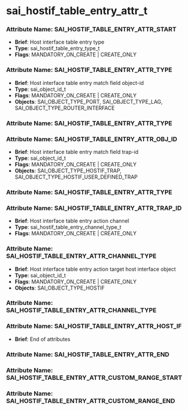# **sai_hostif_table_entry_attr_t**
### Attribute Name: **SAI_HOSTIF_TABLE_ENTRY_ATTR_START**
- **Brief**: Host interface table entry type
- **Type**: sai_hostif_table_entry_type_t
- **Flags**: MANDATORY_ON_CREATE | CREATE_ONLY

### Attribute Name: **SAI_HOSTIF_TABLE_ENTRY_ATTR_TYPE**
- **Brief**: Host interface table entry match field object-id
- **Type**: sai_object_id_t
- **Flags**: MANDATORY_ON_CREATE | CREATE_ONLY
- **Objects**: SAI_OBJECT_TYPE_PORT, SAI_OBJECT_TYPE_LAG, SAI_OBJECT_TYPE_ROUTER_INTERFACE

### Attribute Name: **SAI_HOSTIF_TABLE_ENTRY_ATTR_TYPE**

### Attribute Name: **SAI_HOSTIF_TABLE_ENTRY_ATTR_OBJ_ID**
- **Brief**: Host interface table entry match field trap-id
- **Type**: sai_object_id_t
- **Flags**: MANDATORY_ON_CREATE | CREATE_ONLY
- **Objects**: SAI_OBJECT_TYPE_HOSTIF_TRAP, SAI_OBJECT_TYPE_HOSTIF_USER_DEFINED_TRAP

### Attribute Name: **SAI_HOSTIF_TABLE_ENTRY_ATTR_TYPE**

### Attribute Name: **SAI_HOSTIF_TABLE_ENTRY_ATTR_TRAP_ID**
- **Brief**: Host interface table entry action channel
- **Type**: sai_hostif_table_entry_channel_type_t
- **Flags**: MANDATORY_ON_CREATE | CREATE_ONLY

### Attribute Name: **SAI_HOSTIF_TABLE_ENTRY_ATTR_CHANNEL_TYPE**
- **Brief**: Host interface table entry action target host interface object
- **Type**: sai_object_id_t
- **Flags**: MANDATORY_ON_CREATE | CREATE_ONLY
- **Objects**: SAI_OBJECT_TYPE_HOSTIF

### Attribute Name: **SAI_HOSTIF_TABLE_ENTRY_ATTR_CHANNEL_TYPE**

### Attribute Name: **SAI_HOSTIF_TABLE_ENTRY_ATTR_HOST_IF**
- **Brief**: End of attributes

### Attribute Name: **SAI_HOSTIF_TABLE_ENTRY_ATTR_END**

### Attribute Name: **SAI_HOSTIF_TABLE_ENTRY_ATTR_CUSTOM_RANGE_START**

### Attribute Name: **SAI_HOSTIF_TABLE_ENTRY_ATTR_CUSTOM_RANGE_END**



